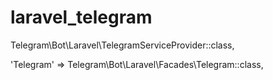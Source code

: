 # laravel_telegram




 Telegram\Bot\Laravel\TelegramServiceProvider::class,
 
'Telegram' => Telegram\Bot\Laravel\Facades\Telegram::class,

